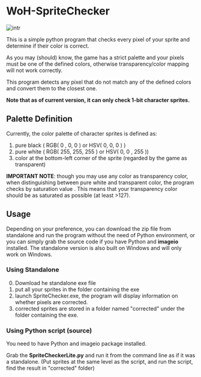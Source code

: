 # WoH-SpriteChecker

![intr](https://github.com/Myonmu/WoH-SpriteChecker/assets/62897460/0cb1ca26-13a1-4fd7-9108-0649121c7e1e)


This is a simple python program that checks every pixel of your sprite and determine if their color is correct.

As you may (should) know, the game has a strict palette and your pixels must be one of the defined colors, otherwise transparency/color mapping will not work correctly.

This program detects any pixel that do not match any of the defined colors and convert them to the closest one. 

**Note that as of current version, it can only check 1-bit character sprites.**

## Palette Definition

Currently, the color palette of character sprites is defined as:

1. pure black ( RGB( 0 , 0, 0 ) or HSV( 0, 0, 0 ) )
2. pure white ( RGB( 255, 255, 255 ) or HSV( 0, 0 , 255 ))
3. color at the bottom-left corner of the sprite (regarded by the game as transparent)

**IMPORTANT NOTE**:  though you may use any color as transparency color, when distinguishing between pure white and transparent color, the program checks by saturation value . This means that your transparency color should be as saturated as possible (at least >127).

## Usage

Depending on your preference, you can download the zip file from standalone and run the program without the need of Python environment, or you can simply grab the source code if you have Python and **imageio** installed. The standalone version is also built on Windows and will only work on Windows. 

### Using Standalone
0. Download he standalone exe file
1. put all your sprites in the folder containing the exe
2. launch SpriteChecker.exe, the program will display information on whether pixels are corrected.
3. corrected sprites are stored in a folder named "corrected" under the folder containing the exe.

### Using Python script (source)

You need to have Python and imageio package installed. 

Grab the **SpriteCheckerLite.py** and run it from the command line as if it was a standalone. (Put sprites at the same level as the script, and run the script, find the result in "corrected" folder) 

